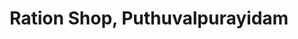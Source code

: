 ---
title: "Ration Shop, Puthuvalpurayidam"
url: /trivandrum/ration-shop-puthuvalpurayidam/
shop: Lebensmittel
---